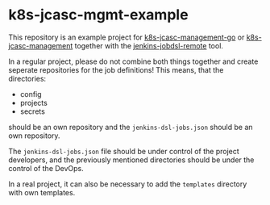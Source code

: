 # k8s-jcasc-mgmt-example

This repository is an example project for [k8s-jcasc-management-go](https://github.com/Ragin-LundF/k8s-jcasc-management-go) or [k8s-jcasc-management](https://github.com/Ragin-LundF/k8s-jcasc-management) together with the [jenkins-jobdsl-remote](https://github.com/Ragin-LundF/jenkins-jobdsl-remote) tool.

In a regular project, please do not combine both things together and create seperate repositories for the job definitions!
This means, that the directories:
- config
- projects
- secrets

should be an own repository and the `jenkins-dsl-jobs.json` should be an own repository.

The `jenkins-dsl-jobs.json` file should be under control of the project developers, and the previously mentioned directories should be under the control of the DevOps.

In a real project, it can also be necessary to add the `templates` directory with own templates.